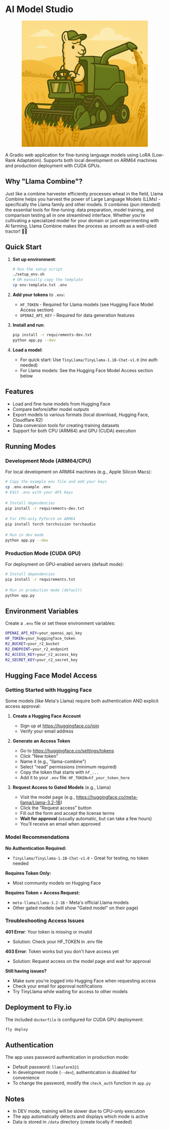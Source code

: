 # AI Model Studio

<div align="center">
  <img src="images/llama-combine.png" alt="Llama Combine" width="400">
</div>

A Gradio web application for fine-tuning language models using LoRA (Low-Rank Adaptation). Supports both local development on ARM64 machines and production deployment with CUDA GPUs.

## Why "Llama Combine"?

Just like a combine harvester efficiently processes wheat in the field, Llama Combine helps you harvest the power of Large Language Models (LLMs) - specifically the Llama family and other models. It combines (pun intended) the essential tools for fine-tuning: data preparation, model training, and comparison testing all in one streamlined interface. Whether you're cultivating a specialized model for your domain or just experimenting with AI farming, Llama Combine makes the process as smooth as a well-oiled tractor! 🚜🦙

## Quick Start

1. **Set up environment**:
   ```bash
   # Run the setup script
   ./setup_env.sh
   # OR manually copy the template
   cp env-template.txt .env
   ```

2. **Add your tokens** to `.env`:
   - `HF_TOKEN` - Required for Llama models (see Hugging Face Model Access section)
   - `OPENAI_API_KEY` - Required for data generation features

3. **Install and run**:
   ```bash
   pip install -r requirements-dev.txt
   python app.py --dev
   ```

4. **Load a model**:
   - For quick start: Use `TinyLlama/TinyLlama-1.1B-Chat-v1.0` (no auth needed)
   - For Llama models: See the Hugging Face Model Access section below

## Features

- Load and fine-tune models from Hugging Face
- Compare before/after model outputs
- Export models to various formats (local download, Hugging Face, Cloudflare R2)
- Data conversion tools for creating training datasets
- Support for both CPU (ARM64) and GPU (CUDA) execution

## Running Modes

### Development Mode (ARM64/CPU)

For local development on ARM64 machines (e.g., Apple Silicon Macs):

```bash
# Copy the example env file and add your keys
cp .env.example .env
# Edit .env with your API keys

# Install dependencies
pip install -r requirements-dev.txt

# For CPU-only PyTorch on ARM64
pip install torch torchvision torchaudio

# Run in dev mode
python app.py --dev
```

### Production Mode (CUDA GPU)

For deployment on GPU-enabled servers (default mode):

```bash
# Install dependencies
pip install -r requirements.txt

# Run in production mode (default)
python app.py
```

## Environment Variables

Create a `.env` file or set these environment variables:

```bash
OPENAI_API_KEY=your_openai_api_key
HF_TOKEN=your_huggingface_token
R2_BUCKET=your_r2_bucket
R2_ENDPOINT=your_r2_endpoint
R2_ACCESS_KEY=your_r2_access_key
R2_SECRET_KEY=your_r2_secret_key
```

## Hugging Face Model Access

### Getting Started with Hugging Face

Some models (like Meta's Llama) require both authentication AND explicit access approval:

1. **Create a Hugging Face Account**
   - Sign up at https://huggingface.co/join
   - Verify your email address

2. **Generate an Access Token**
   - Go to https://huggingface.co/settings/tokens
   - Click "New token"
   - Name it (e.g., "llama-combine")
   - Select "read" permissions (minimum required)
   - Copy the token that starts with `hf_...`
   - Add it to your `.env` file: `HF_TOKEN=hf_your_token_here`

3. **Request Access to Gated Models** (e.g., Llama)
   - Visit the model page (e.g., https://huggingface.co/meta-llama/Llama-3.2-1B)
   - Click the "Request access" button
   - Fill out the form and accept the license terms
   - **Wait for approval** (usually automatic, but can take a few hours)
   - You'll receive an email when approved

### Model Recommendations

**No Authentication Required:**
- `TinyLlama/TinyLlama-1.1B-Chat-v1.0` - Great for testing, no token needed

**Requires Token Only:**
- Most community models on Hugging Face

**Requires Token + Access Request:**
- `meta-llama/Llama-3.2-1B` - Meta's official Llama models
- Other gated models (will show "Gated model" on their page)

### Troubleshooting Access Issues

**401 Error**: Your token is missing or invalid
- Solution: Check your HF_TOKEN in .env file

**403 Error**: Token works but you don't have access yet
- Solution: Request access on the model page and wait for approval

**Still having issues?**
- Make sure you're logged into Hugging Face when requesting access
- Check your email for approval notifications
- Try TinyLlama while waiting for access to other models

## Deployment to Fly.io

The included `dockerfile` is configured for CUDA GPU deployment:

```bash
fly deploy
```

## Authentication

The app uses password authentication in production mode:
- Default password: `llamafarm321`
- In development mode (`--dev`), authentication is disabled for convenience
- To change the password, modify the `check_auth` function in `app.py`

## Notes

- In DEV mode, training will be slower due to CPU-only execution
- The app automatically detects and displays which mode is active
- Data is stored in `/data` directory (create locally if needed) 